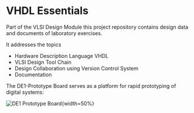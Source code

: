 VHDL Essentials
===============

Part of the VLSI Design Module this project repository contains design data and documents of laboratory exercises.

It addresses the topics

* Hardware Description Language VHDL
* VLSI Design Tool Chain
* Design Collaboration using Version Control System 
* Documentation


The DE1-Prototype Board serves as a platform for rapid prototyping of digital systems:

![DE1 Prototype Board ](images/de1-prototypeboard.png){width=50%}



